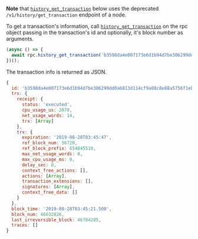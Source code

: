 **Note** that [`history_get_transaction`](https://github.com/EOSIO/eosiojs/blob/849c03992e6ce3cb4b6a11bf18ab17b62136e5c9/src/eosiojs-jsonrpc.ts#L205) below uses the deprecated `/v1/history/get_transaction` endpoint of a node.

To get a transaction's information, call [`history_get_transaction`](https://github.com/EOSIO/eosiojs/blob/849c03992e6ce3cb4b6a11bf18ab17b62136e5c9/src/eosiojs-jsonrpc.ts#L205) on the rpc object passing in the transaction's id and optionally, it's block number as arguments.
```javascript
(async () => {
  await rpc.history_get_transaction('b3598da4e007173e6d1b94d7be306299dd0a6813d114cf9a08c8e88a5756f1eb', 46632826)
})();
```

The transaction info is returned as JSON.
```javascript
{
  id: 'b3598da4e007173e6d1b94d7be306299dd0a6813d114cf9a08c8e88a5756f1eb',
  trx: {
    receipt: {
      status: 'executed',
      cpu_usage_us: 2070,
      net_usage_words: 14,
      trx: [Array]
    },
    trx: {
      expiration: '2019-08-28T03:45:47',
      ref_block_num: 36720,
      ref_block_prefix: 654845510,
      max_net_usage_words: 0,
      max_cpu_usage_ms: 0,
      delay_sec: 0,
      context_free_actions: [],
      actions: [Array],
      transaction_extensions: [],
      signatures: [Array],
      context_free_data: []
    }
  },
  block_time: '2019-08-28T03:45:21.500',
  block_num: 46632826,
  last_irreversible_block: 46784285,
  traces: []
}
```